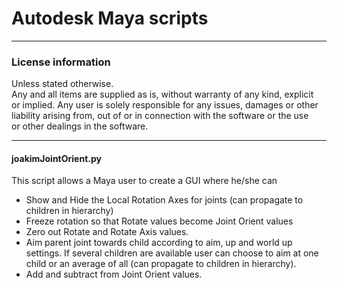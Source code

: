# Autodesk Maya scripts

---

### License information
Unless stated otherwise.  
Any and all items are supplied as is, without warranty of any kind, explicit  
or implied. Any user is solely responsible for any issues, damages or other  
liability arising from, out of or in connection with the software or the use  
or other dealings in the software.

---

#### joakimJointOrient.py

This script allows a Maya user to create a GUI where he/she can

* Show and Hide the Local Rotation Axes for joints
(can propagate to children in hierarchy)
* Freeze rotation so that Rotate values become Joint Orient values
* Zero out Rotate and Rotate Axis values.
* Aim parent joint towards child according to aim, up and world up settings.
If several children are available user can choose to aim at one child or an average of all
(can propagate to children in hierarchy).
* Add and subtract from Joint Orient values.

